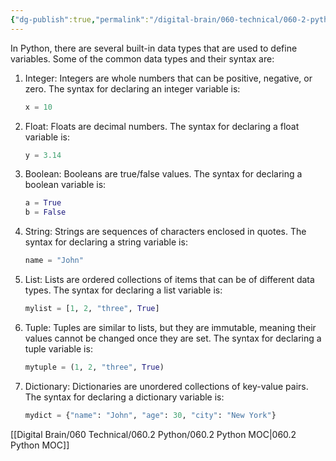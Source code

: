 ```yaml
---
{"dg-publish":true,"permalink":"/digital-brain/060-technical/060-2-python/data-types/"}
---
```


In Python, there are several built-in data types that are used to define variables. Some of the common data types and their syntax are:

1. Integer: Integers are whole numbers that can be positive, negative, or zero. The syntax for declaring an integer variable is:

   ```python
   x = 10
   ```
   
2. Float: Floats are decimal numbers. The syntax for declaring a float variable is:

   ```python
   y = 3.14
   ```
   
3. Boolean: Booleans are true/false values. The syntax for declaring a boolean variable is:

   ```python
   a = True
   b = False
   ```
   
4. String: Strings are sequences of characters enclosed in quotes. The syntax for declaring a string variable is:

   ```python
   name = "John"
   ```
   
5. List: Lists are ordered collections of items that can be of different data types. The syntax for declaring a list variable is:

   ```python
   mylist = [1, 2, "three", True]
   ```
   
6. Tuple: Tuples are similar to lists, but they are immutable, meaning their values cannot be changed once they are set. The syntax for declaring a tuple variable is:

   ```python
   mytuple = (1, 2, "three", True)
   ```
   
7. Dictionary: Dictionaries are unordered collections of key-value pairs. The syntax for declaring a dictionary variable is:

   ```python
   mydict = {"name": "John", "age": 30, "city": "New York"}
   ```

[[Digital Brain/060 Technical/060.2 Python/060.2 Python MOC\|060.2 Python MOC]]